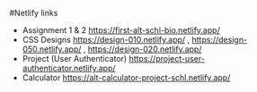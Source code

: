 #Netlify links
- Assignment 1 & 2  https://first-alt-schl-bio.netlify.app/
- CSS Designs  https://design-010.netlify.app/ , https://design-050.netlify.app/ , https://design-020.netlify.app/
- Project (User Authenticator) https://project-user-authenticator.netlify.app/
- Calculator https://alt-calculator-project-schl.netlify.app/
